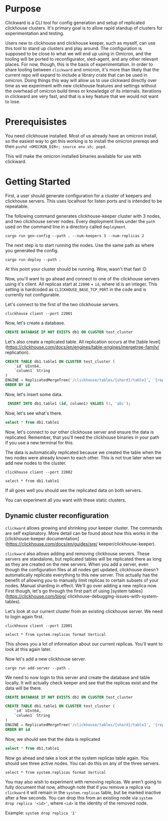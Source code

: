# Purpose 

Clickward is a CLI tool for config generation and setup of replicated
clickhouse clusters. It's primary goal is to allow rapid standup of clusters
for experimentation and testing.

Users new to clickhouse and clickhouse keeper, such as myself, can use this
tool to stand up clusters and play around. The configuration is supposed to be
close to what we will end up using in Omicron, and the tooling will be ported to
reconfigurator, sled-agent, and any other relevant places. For now, though, this
is the basis of experimentation. In order to share tooling between `clickward`
and omicron, it's more than likely that the current repo will expand to include
a library crate that can be used in omicron. Doing things this way  will allow
us to use clickward directly over time as we experiment with new clickhouse
features and settings without the overhead of omicron build times or knowledge
of its internals. Iterations in clickward are very fast, and that is a key
feature that we would not want to lose.

# Prerequisistes

You need clickhouse installed. Most of us already have an omicron install, so
the easiest way to get this working is to install the omicron prereqs and then
`pushd <OMICRON_DIR>; source env.sh; popd`.

This will make the omicron installed binaries available for use with clickward.

# Getting Started

First, a user should generate configuration for a cluster of keepers and
clickhouse servers. This uses localhost for listen ports and is intended to
be repeatable.

The following command generates clickhouse-keeper cluster with 3 nodes, and two
clickhouse server nodes. Every deployment lives under the `path` used on the
command line in a directory called `deployment`.

```
cargo run gen-config --path . --num-keepers 3 --num-replicas 2
```

The next step is to start running the nodes. Use the same path as where you
generated the config.

```
cargo run deploy --path .
```

At this point your cluster should be running. Wow, wasn't that fast :D

Now, you'll want to go ahead and connect to one of the clickhouse servers using
it's client. All replicas start at `22000` + `id`, where id is an integer. This
setting is hardcoded as `CLICKHOUSE_BASE_TCP_PORT` in the code and is currently
not configurable.

Let's connect to the first of the two clickhouse servers.

```
clickhouse client --port 22001
```

Now, let's create a database.

```sql
CREATE DATABASE IF NOT EXISTS db1 ON CLUSTER test_cluster
```

Let's also create a replicated table. All replication occurs at the [table
level](https://clickhouse.com/docs/en/engines/table-engines/mergetree-family/
replication).

```sql
CREATE TABLE db1.table1 ON CLUSTER test_cluster (
    `id` UInt64,
    `column1` String
)
ENGINE = ReplicatedMergeTree('/clickhouse/tables/{shard}/table1', '{replica}')
ORDER BY id
```

Now, let's insert some data. 

```sql
 INSERT INTO db1.table1 (id, column1) VALUES (1, 'abc');
```

Now, let's see what's there.

```sql
select * from db1.table1
```

Now, let's connect to our other clickhouse server and ensure the data is
replicated. Remember, that you'll need the clickhouse binaries in your path if
you use a new terminal for this.

The data is automatically replicated because we created the table when the two
nodes were already known to each other. This is not true later when we add new
nodes to the cluster.

```
clickhouse client --port 22002
```

```
select * from db1.table1
```

If all goes well you should see the replicated data on both servers.

You can experiment all you want with these static clusters.


## Dynamic cluster reconfiguration

`clickward` allows growing and shrinking your keeper cluster. The commands
are self explanatory. More detail can be found about how this works in the
[clickhouse-keeper documentation](https://clickhouse.com/docs/en/guides/sre/
keeper/clickhouse-keeper).

`clickward` also allows adding and removing clickhouse servers. These servers
are standalone, but replicated tables will be replicated there as long as
they are created on the new servers. When you add a server, even though the
configuration files at all nodes get updated, clickhouse doesn't automatically
replicate everything to this new server. This actually has the benefit of
allowing you to manually limit replicas to certain subsets of your nodes. Manual
sharding in effect. We'll go over adding a new replica now. First though, let's
go through the first part of using [system tables](https://clickhouse.com/blog/
clickhouse-debugging-issues-with-system-tables).

Let's look at our current cluster from an existing clickhouse server. We need to login again first.

```
clickhouse client --port 22001
```

```
select * from system.replicas format Vertical
```

This shows you a lot of information about our current replicas. You'll want to
look at this again later.

Now let's add a new clickhouse server.

```
cargo run add-server --path .
```

We need to now login to this server and create the database and table locally.
It will actually check keeper and see that the replicas exist and the data will
be there.


```sql
CREATE DATABASE IF NOT EXISTS db1 ON CLUSTER test_cluster
```

```sql
CREATE TABLE db1.table1 ON CLUSTER test_cluster (
    `id` UInt64,
    `column1` String
)
ENGINE = ReplicatedMergeTree('/clickhouse/tables/{shard}/table1', '{replica}')
ORDER BY id
```

Now, we should see that the data is replicated

```sql
select * from db1.table1
```

Now go ahead and take a look at the system replicas table again. You should see
three active nodes. You can do this on any of the three servers.

```
select * from system.replicas format Vertical
```

You may also wish to experiment with removing replicas. We aren't going to fully
document that now, although note that if you remove a replica via `clickward`
it will remain in the `system.replicas` table, but be marked inactive after a
few seconds. You can drop this from an existing node via `system drop replica
'<id>'`, where `<id>` is the identity of the removed node.

Example: `system drop replica '1'`
